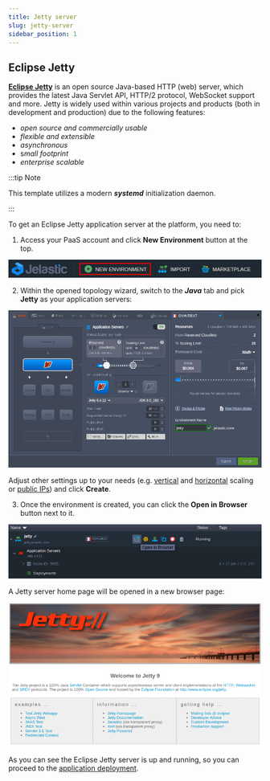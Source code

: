 ```yaml
---
title: Jetty server
slug: jetty-server
sidebar_position: 1
---
```


## Eclipse Jetty

[**Eclipse Jetty**](https://cloudmydc.com/) is an open source Java-based HTTP (web) server, which provides the latest Java Servlet API, HTTP/2 protocol, WebSocket support and more. Jetty is widely used within various projects and products (both in development and production) due to the following features:

- _open source and commercially usable_
- _flexible and extensible_
- _asynchronous_
- s*mall footprint*
- _enterprise scalable_

:::tip Note

This template utilizes a modern **_systemd_** initialization daemon.

:::

To get an Eclipse Jetty application server at the platform, you need to:

1. Access your PaaS account and click **New Environment** button at the top.

<div style={{
    display:'flex',
    justifyContent: 'center',
    margin: '0 0 1rem 0'
}}>

![Locale Dropdown](./img/JettyServer/01-create-new-environment-button.png)

</div>

2. Within the opened topology wizard, switch to the **_Java_** tab and pick **Jetty** as your application servers:

<div style={{
    display:'flex',
    justifyContent: 'center',
    margin: '0 0 1rem 0'
}}>

![Locale Dropdown](./img/JettyServer/02-topology-wizard-eclipse-jetty-server-.png)

</div>

Adjust other settings up to your needs (e.g. [vertical](https://cloudmydc.com/) and [horizontal](https://cloudmydc.com/) scaling or [public IPs](https://cloudmydc.com/)) and click **Create**.

3. Once the environment is created, you can click the **Open in Browser** button next to it.

<div style={{
    display:'flex',
    justifyContent: 'center',
    margin: '0 0 1rem 0'
}}>

![Locale Dropdown](./img/JettyServer/03-jetty-server-open-in-browser-button.png)

</div>

A Jetty server home page will be opened in a new browser page:

<div style={{
    display:'flex',
    justifyContent: 'center',
    margin: '0 0 1rem 0'
}}>

![Locale Dropdown](./img/JettyServer/04-jetty-application-server-home-page.png)

</div>

As you can see the Eclipse Jetty server is up and running, so you can proceed to the [application deployment](/docs/deployment/deployment-guide).
